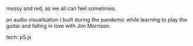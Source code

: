 messy and red, as we all can feel sometimes.

an audio visualisation I built during the pandemic while learning to play the guitar and falling in love with Jim Morrison.

tech: p5.js
